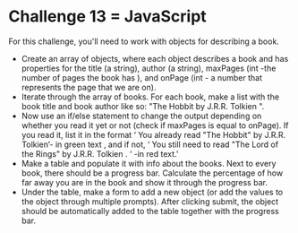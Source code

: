 # Challenge 13 = JavaScript

For this challenge, you'll need to work with objects for describing a
book.
- Create an array of objects, where each object describes a book and has
properties for the title (a string), author (a string), maxPages (int -the number
of pages the book has ), and onPage (int - a number that represents the page
that we are on).
- Iterate through the array of books. For each book, make a list with the book
title and book author like so: "The Hobbit by J.R.R. Tolkien ".
- Now use an if/else statement to change the output depending on whether
you read it yet or not (check if maxPages is equal to onPage). If you read it, list
it in the format ‘ You already read "The Hobbit" by J.R.R. Tolkien’- in green
text , and if not, ‘ You still need to read "The Lord of the Rings" by J.R.R.
Tolkien . ‘ -in red text.'
- Make a table and populate it with info about the books. Next to every book,
there should be a progress bar. Calculate the percentage of how far away you
are in the book and show it through the progress bar.
- Under the table, make a form to add a new object (or add the values to the
object through multiple prompts). After clicking submit, the object should be
automatically added to the table together with the progress bar.